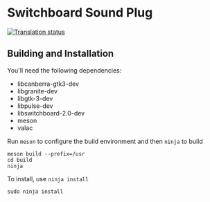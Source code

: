 # Switchboard Sound Plug
[![Translation status](https://l10n.elementary.io/widgets/switchboard/switchboard-plug-sound/svg-badge.svg)](https://l10n.elementary.io/projects/switchboard/switchboard-plug-sound/?utm_source=widget)

## Building and Installation

You'll need the following dependencies:

* libcanberra-gtk3-dev
* libgranite-dev
* libgtk-3-dev
* libpulse-dev
* libswitchboard-2.0-dev
* meson
* valac

Run `meson` to configure the build environment and then `ninja` to build

    meson build --prefix=/usr
    cd build
    ninja

To install, use `ninja install`

    sudo ninja install
